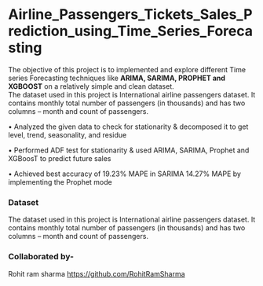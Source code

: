 # Airline_Passengers_Tickets_Sales_Prediction_using_Time_Series_Forecasting
The objective of this project is to implemented and  explore different Time series Forecasting techniques like **ARIMA, SARIMA, PROPHET and XGBOOST** on a relatively simple and clean dataset.   
The dataset used in this project is International airline passengers dataset. It contains monthly total number of passengers (in thousands) and has two columns – month and count of passengers.


• Analyzed the given data to check for stationarity & decomposed it to get level, trend, seasonality, and residue

• Performed ADF test for stationarity & used ARIMA, SARIMA, Prophet and XGBoosT to predict future sales

• Achieved best accuracy of 19.23% MAPE in SARIMA 14.27% MAPE by implementing the Prophet mode


### Dataset

The dataset used in this project is International airline passengers dataset. It contains monthly total number of passengers (in thousands) and has two columns – month and count of passengers.

### Collaborated by-
Rohit ram sharma  https://github.com/RohitRamSharma
